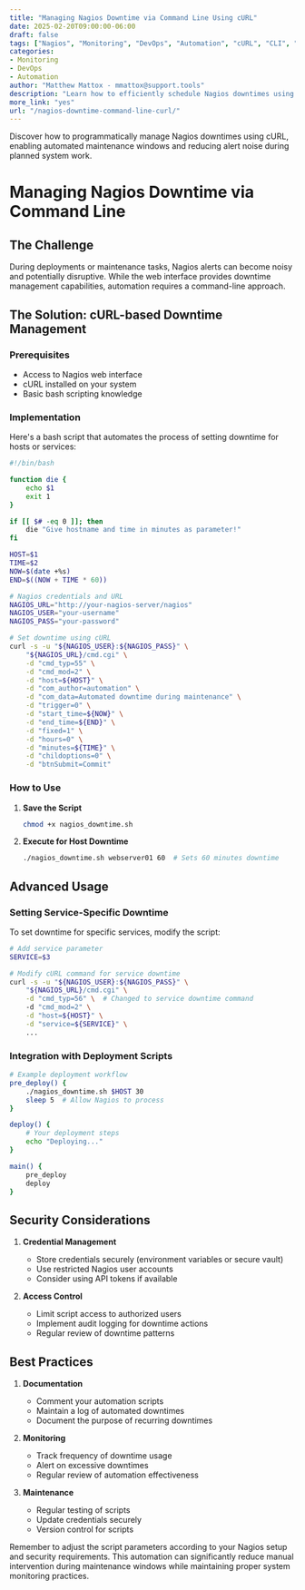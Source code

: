 ```yaml
---
title: "Managing Nagios Downtime via Command Line Using cURL"
date: 2025-02-20T09:00:00-06:00
draft: false
tags: ["Nagios", "Monitoring", "DevOps", "Automation", "cURL", "CLI", "System Administration"]
categories:
- Monitoring
- DevOps
- Automation
author: "Matthew Mattox - mmattox@support.tools"
description: "Learn how to efficiently schedule Nagios downtimes using cURL commands, perfect for automation and scripting scenarios. This guide includes practical examples and best practices for system administrators."
more_link: "yes"
url: "/nagios-downtime-command-line-curl/"
---
```


Discover how to programmatically manage Nagios downtimes using cURL, enabling automated maintenance windows and reducing alert noise during planned system work.

<!--more-->

# Managing Nagios Downtime via Command Line

## The Challenge
During deployments or maintenance tasks, Nagios alerts can become noisy and potentially disruptive. While the web interface provides downtime management capabilities, automation requires a command-line approach.

## The Solution: cURL-based Downtime Management

### Prerequisites
- Access to Nagios web interface
- cURL installed on your system
- Basic bash scripting knowledge

### Implementation
Here's a bash script that automates the process of setting downtime for hosts or services:

```bash
#!/bin/bash

function die {
    echo $1
    exit 1
}

if [[ $# -eq 0 ]]; then
    die "Give hostname and time in minutes as parameter!"
fi

HOST=$1
TIME=$2
NOW=$(date +%s)
END=$((NOW + TIME * 60))

# Nagios credentials and URL
NAGIOS_URL="http://your-nagios-server/nagios"
NAGIOS_USER="your-username"
NAGIOS_PASS="your-password"

# Set downtime using cURL
curl -s -u "${NAGIOS_USER}:${NAGIOS_PASS}" \
    "${NAGIOS_URL}/cmd.cgi" \
    -d "cmd_typ=55" \
    -d "cmd_mod=2" \
    -d "host=${HOST}" \
    -d "com_author=automation" \
    -d "com_data=Automated downtime during maintenance" \
    -d "trigger=0" \
    -d "start_time=${NOW}" \
    -d "end_time=${END}" \
    -d "fixed=1" \
    -d "hours=0" \
    -d "minutes=${TIME}" \
    -d "childoptions=0" \
    -d "btnSubmit=Commit"
```

### How to Use

1. **Save the Script**
   ```bash
   chmod +x nagios_downtime.sh
   ```

2. **Execute for Host Downtime**
   ```bash
   ./nagios_downtime.sh webserver01 60  # Sets 60 minutes downtime
   ```

## Advanced Usage

### Setting Service-Specific Downtime
To set downtime for specific services, modify the script:

```bash
# Add service parameter
SERVICE=$3

# Modify cURL command for service downtime
curl -s -u "${NAGIOS_USER}:${NAGIOS_PASS}" \
    "${NAGIOS_URL}/cmd.cgi" \
    -d "cmd_typ=56" \  # Changed to service downtime command
    -d "cmd_mod=2" \
    -d "host=${HOST}" \
    -d "service=${SERVICE}" \
    ...
```

### Integration with Deployment Scripts
```bash
# Example deployment workflow
pre_deploy() {
    ./nagios_downtime.sh $HOST 30
    sleep 5  # Allow Nagios to process
}

deploy() {
    # Your deployment steps
    echo "Deploying..."
}

main() {
    pre_deploy
    deploy
}
```

## Security Considerations

1. **Credential Management**
   - Store credentials securely (environment variables or secure vault)
   - Use restricted Nagios user accounts
   - Consider using API tokens if available

2. **Access Control**
   - Limit script access to authorized users
   - Implement audit logging for downtime actions
   - Regular review of downtime patterns

## Best Practices

1. **Documentation**
   - Comment your automation scripts
   - Maintain a log of automated downtimes
   - Document the purpose of recurring downtimes

2. **Monitoring**
   - Track frequency of downtime usage
   - Alert on excessive downtimes
   - Regular review of automation effectiveness

3. **Maintenance**
   - Regular testing of scripts
   - Update credentials securely
   - Version control for scripts

Remember to adjust the script parameters according to your Nagios setup and security requirements. This automation can significantly reduce manual intervention during maintenance windows while maintaining proper system monitoring practices.
